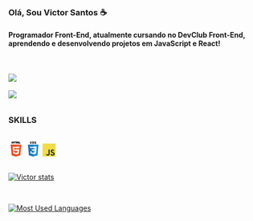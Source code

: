 ### Olá, Sou Victor Santos ☕

<h4>Programador Front-End, atualmente cursando no DevClub Front-End, aprendendo e desenvolvendo projetos em JavaScript e React!
</h4>
<br>
<br>

<div style="display:inline_block"> 
  <a href="https://www.linkedin.com/in/victor-santos-599332221/" target"_blank" /><img src="https://img.shields.io/badge/LinkedIn-0077B5?style=for-the-badge&logo=linkedin&logoColor=white" target="_blank"/></a>
  
  <a href="https://www.instagram.com/victor_santtz/" target="_blank"/><img src="https://img.shields.io/badge/Instagram-E4405F?style=for-the-badge&logo=instagram&logoColor=white" target="_blank"/></a>

##
  
</div>
  
<h3>SKILLS</h3>
<div style="display: inline_block"><br>
 <code><img height="30" src="https://raw.githubusercontent.com/github/explore/80688e429a7d4ef2fca1e82350fe8e3517d3494d/topics/html/html.png"></code>
 <code><img height="30" src="https://raw.githubusercontent.com/github/explore/80688e429a7d4ef2fca1e82350fe8e3517d3494d/topics/css/css.png"></code>
 <code><img height="26" src="https://raw.githubusercontent.com/github/explore/80688e429a7d4ef2fca1e82350fe8e3517d3494d/topics/javascript/javascript.png"></code></div> 
 
##

[![Victor stats](https://github-readme-stats.vercel.app/api?username=victorSmenezes&theme=tokyonight)](https://github.com/victorSmenezes/github-readme-stats)

<br>

[![Most Used Languages](https://github-readme-stats.vercel.app/api/top-langs/?username=victorSmenezes&theme=tokyonight)](https://github.com/victorSmenezes/github-readme-stats)

